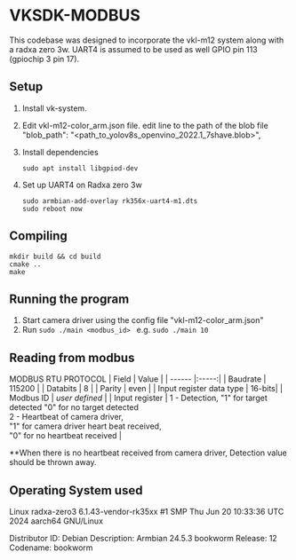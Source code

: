 # VKSDK-MODBUS
This codebase was designed to incorporate the vkl-m12 system along with a radxa zero 3w. UART4 is assumed to be used as well GPIO pin 113 (gpiochip 3 pin 17).

## Setup
1. Install vk-system.

2. Edit vkl-m12-color_arm.json file.
     edit line  to the path of the blob file
     "blob_path": "<path_to_yolov8s_openvino_2022.1_7shave.blob>",

3. Install dependencies 
    ```
    sudo apt install libgpiod-dev
    ```
4. Set up UART4 on Radxa zero 3w
    ```
    sudo armbian-add-overlay rk356x-uart4-m1.dts
    sudo reboot now
    ```

## Compiling 
```
mkdir build && cd build
cmake ..
make
```

## Running the program 
1. Start camera driver using the config file "vkl-m12-color_arm.json"
2. Run ```sudo ./main <modbus_id> ``` e.g. ```sudo ./main 10 ```

## Reading from modbus 
MODBUS RTU PROTOCOL
|  Field  | Value |
| ------ |:-----:|
|  Baudrate  |  115200      |
| Databits     | 8    |
| Parity      | even     |
| Input register data type | 16-bits|
| Modbus ID | _user defined_ |
| Input register | 1 - Detection, "1" for target detected "0" for no target detected <br> 2 - Heartbeat of camera driver, <br>"1" for camera driver heart beat received, <br>"0" for no heartbeat received  |

**When there is no heartbeat received from camera driver, Detection value should be thrown away.


## Operating System used 

Linux radxa-zero3 6.1.43-vendor-rk35xx #1 SMP Thu Jun 20 10:33:36 UTC 2024 aarch64 GNU/Linux

Distributor ID:	Debian
Description:	Armbian 24.5.3 bookworm
Release:	12
Codename:	bookworm
